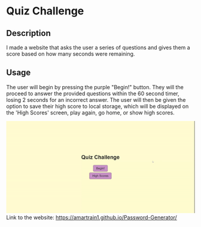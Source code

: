 # Quiz Challenge

## Description

I made a website that asks the user a series of questions and gives them a score based on how many seconds were remaining.

## Usage

The user will begin by pressing the purple "Begin!" button. They will the proceed to answer the provided questions within the 60 second timer, losing 2 seconds for an incorrect answer. The user will then be given the option to save their high score to local storage, which will be displayed on the 'High Scores' screen, play again, go home, or show high scores.

!["screenshot of my website"](assets/photos/gif.gif)
Link to the website: https://amartrain1.github.io/Password-Generator/